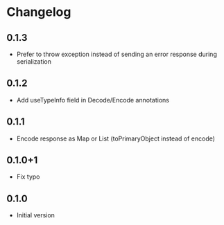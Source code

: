 # Changelog

## 0.1.3
- Prefer to throw exception instead of sending an error response during serialization

## 0.1.2
- Add useTypeInfo field in Decode/Encode annotations

## 0.1.1
- Encode response as Map or List (toPrimaryObject instead of encode)

## 0.1.0+1
- Fix typo

## 0.1.0
- Initial version
